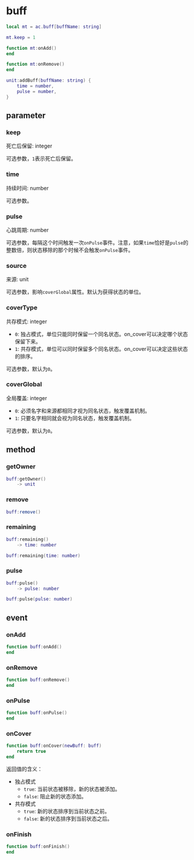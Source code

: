 # buff
```lua
local mt = ac.buff[buffName: string]

mt.keep = 1

function mt:onAdd()
end

function mt:onRemove()
end
```

```lua
unit:addBuff(buffName: string) {
    time = number,
    pulse = number,
}
```

## parameter

### keep
死亡后保留: integer

可选参数，`1`表示死亡后保留。

### time
持续时间: number

可选参数。

### pulse
心跳周期: number

可选参数，每隔这个时间触发一次`onPulse`事件。注意，如果`time`恰好是`pulse`的整数倍，则状态移除的那个时候不会触发`onPulse`事件。

### source
来源: unit

可选参数，影响`coverGlobal`属性。默认为获得状态的单位。

### coverType
共存模式: integer

* `0`: 独占模式，单位只能同时保留一个同名状态。on_cover可以决定哪个状态保留下来。
* `1`: 共存模式，单位可以同时保留多个同名状态。on_cover可以决定这些状态的排序。

可选参数，默认为`0`。

### coverGlobal
全局覆盖: integer

* `0`: 必须名字和来源都相同才视为同名状态，触发覆盖机制。
* `1`: 只要名字相同就会视为同名状态，触发覆盖机制。

可选参数，默认为`0`。

## method

### getOwner
```lua
buff:getOwner()
    -> unit
```

### remove
```lua
buff:remove()
```

### remaining
```lua
buff:remaining()
    -> time: number

buff:remaining(time: number)
```

### pulse
```lua
buff:pulse()
    -> pulse: number

buff:pulse(pulse: number)
```

## event

### onAdd
```lua
function buff:onAdd()
end
```

### onRemove
```lua
function buff:onRemove()
end
```

### onPulse
```lua
function buff:onPulse()
end
```

### onCover
```lua
function buff:onCover(newBuff: buff)
    return true
end
```

返回值的含义：

* 独占模式
    * `true`: 当前状态被移除，新的状态被添加。
    * `false`: 阻止新的状态添加。
* 共存模式
    * `true`: 新的状态排序到当前状态之前。
    * `false`: 新的状态排序到当前状态之后。

### onFinish
```lua
function buff:onFinish()
end
```
